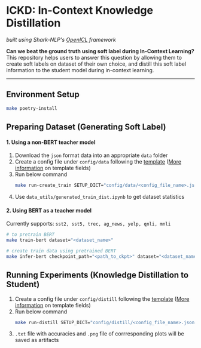 # ICKD: In-Context Knowledge Distillation

*built using Shark-NLP's [OpenICL]( https://github.com/Shark-NLP/OpenICL) framework*

**Can we beat the ground truth using soft label during In-Context Learning?** This repository helps users to answer this question by allowing them to create soft labels on dataset of their own choice, and distill this soft label information to the student model during in-context learning.

-----

## Environment Setup
```bash
make poetry-install
```


## Preparing Dataset (Generating Soft Label)
#### 1. Using a non-BERT teacher model
1. Download the `json` format data into an appropriate `data` folder
2. Create a config file under `config/data` following the [template](https://github.com/nemodleo/attentionx-icl/blob/develop/config/data/template_datagen-config.json) ([More information](https://www.notion.so/minchan0502/5795f433a8c74a728305be7937d0fb42?pvs=4) on template fields)
3. Run below command
   ```bash
   make run-create_train SETUP_DICT="config/data/<config_file_name>.json"
   ```
4. Use `data_utils/generated_train_dist.ipynb` to get dataset statistics

#### 2. Using BERT as a teacher model
Currently supports: `sst2, sst5, trec, ag_news, yelp, qnli, mnli`
```bash
# to pretrain BERT
make train-bert dataset="<dataset_name>"

# create train data using pretrained BERT
make infer-bert checkpoint_path="<path_to_ckpt>" dataset="<dataset_name>" file_name="<output_file_name>"
```

## Running Experiments (Knowledge Distillation to Student)
1. Create a config file under `config/distill` following the [template](https://github.com/nemodleo/attentionx-icl/blob/develop/config/distill/template_distill-config.json) ([More information](https://www.notion.so/minchan0502/5795f433a8c74a728305be7937d0fb42?pvs=4) on template fields)
2. Run below command
    ```bash
    make run-distill SETUP_DICT="config/distill/<config_file_name>.json"
    ```
3. `.txt` file with accuracies and `.png` file of corrresponding plots will be saved as artifacts